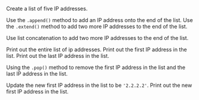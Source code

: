 Create a list of five IP addresses.

Use the `.append()` method to add an IP address onto the end of the list. Use the `.extend()` method to add two more IP addresses to the end of the list.

Use list concatenation to add two more IP addresses to the end of the list.

Print out the entire list of ip addresses. Print out the first IP address in the list. Print out the last IP address in the list.

Using the `.pop()` method to remove the first IP address in the list and the last IP address in the list.

Update the new first IP address in the list to be `'2.2.2.2'`. Print out the new first IP address in the list.
